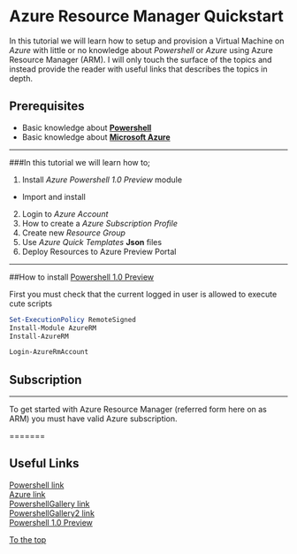 # Azure Resource Manager Quickstart

In this tutorial we will learn how to setup and provision a Virtual Machine on _Azure_ with little
or no knowledge about _Powershell_ or _Azure_ using Azure Resource Manager (ARM). I will only touch the surface of the topics and instead provide the reader with useful links 
that describes the topics in depth.  

## Prerequisites

* Basic knowledge about **[Powershell][Powershell link]**
* Basic knowledge about **[Microsoft Azure][Azure link]**

---

###In this tutorial we will learn how to; 
1. Install _Azure Powershell 1.0 Preview_ module  
  * Import and install
2. Login to _Azure Account_
3. How to create a _Azure Subscription Profile_
4. Create new _Resource Group_
5. Use _Azure Quick Templates_ **Json** files 
6. Deploy Resources to Azure Preview Portal  

---
##How to install [Powershell 1.0 Preview]

First you must check that the current logged in user is allowed to execute cute scripts

```PowerShell
Set-ExecutionPolicy RemoteSigned
Install-Module AzureRM
Install-AzureRM

```


```PowerShell
Login-AzureRmAccount
```

## Subscription
---

To get started with Azure Resource Manager (referred form here on as ARM) you must have valid Azure subscription.


=======

## Useful Links 

[Powershell link]  
[Azure link]  
[PowershellGallery link]  
[PowershellGallery2 link]  
[Powershell 1.0 Preview]  



[Powershell link]: http://powershell.com/cs/
[Azure link]: https://azure.microsoft.com/en-us/
[PowershellGallery link]: https://www.powershellgallery.com/
[PowershellGallery2 link]: https://github.com/Azure/azure-powershell/releases/tag/v1.0.0-preview-gallery-October2015
[Powershell 1.0 Preview]: https://azure.microsoft.com/en-us/blog/azps-1-0-pre/










[To the top](#azure-resource-manager-quickstart)

